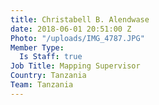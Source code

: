 ```yaml
---
title: Christabell B. Alendwase
date: 2018-06-01 20:51:00 Z
Photo: "/uploads/IMG_4787.JPG"
Member Type:
  Is Staff: true
Job Title: Mapping Supervisor
Country: Tanzania
Team: Tanzania
---
```

